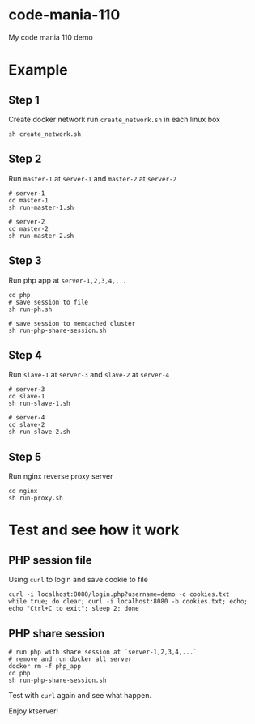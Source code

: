 # code-mania-110
My code mania 110 demo

# Example

## Step 1
Create docker network run `create_network.sh` in each linux box
```
sh create_network.sh
```

## Step 2
Run `master-1` at `server-1` and `master-2` at `server-2`
```
# server-1
cd master-1
sh run-master-1.sh

# server-2
cd master-2
sh run-master-2.sh
```

## Step 3
Run php app at `server-1,2,3,4,...`
```
cd php
# save session to file
sh run-ph.sh

# save session to memcached cluster
sh run-php-share-session.sh
```

## Step 4
Run `slave-1` at `server-3` and `slave-2` at `server-4`
```
# server-3
cd slave-1
sh run-slave-1.sh

# server-4
cd slave-2
sh run-slave-2.sh
```

## Step 5
Run nginx reverse proxy server
```
cd nginx
sh run-proxy.sh
```

# Test and see how it work

## PHP session file
Using `curl` to login and save cookie to file
```
curl -i localhost:8080/login.php?username=demo -c cookies.txt
while true; do clear; curl -i localhost:8080 -b cookies.txt; echo; echo "Ctrl+C to exit"; sleep 2; done
```

## PHP share session
```
# run php with share session at `server-1,2,3,4,...`
# remove and run docker all server
docker rm -f php_app
cd php
sh run-php-share-session.sh
```

Test with `curl` again and see what happen.

Enjoy ktserver!
